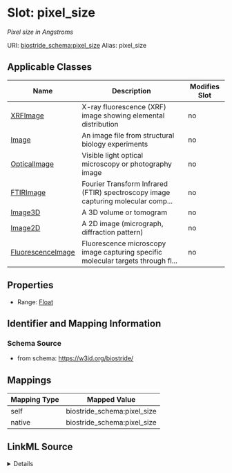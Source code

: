 

# Slot: pixel_size 


_Pixel size in Angstroms_





URI: [biostride_schema:pixel_size](https://w3id.org/biostride/schema/pixel_size)
Alias: pixel_size

<!-- no inheritance hierarchy -->





## Applicable Classes

| Name | Description | Modifies Slot |
| --- | --- | --- |
| [XRFImage](XRFImage.md) | X-ray fluorescence (XRF) image showing elemental distribution |  no  |
| [Image](Image.md) | An image file from structural biology experiments |  no  |
| [OpticalImage](OpticalImage.md) | Visible light optical microscopy or photography image |  no  |
| [FTIRImage](FTIRImage.md) | Fourier Transform Infrared (FTIR) spectroscopy image capturing molecular comp... |  no  |
| [Image3D](Image3D.md) | A 3D volume or tomogram |  no  |
| [Image2D](Image2D.md) | A 2D image (micrograph, diffraction pattern) |  no  |
| [FluorescenceImage](FluorescenceImage.md) | Fluorescence microscopy image capturing specific molecular targets through fl... |  no  |






## Properties

* Range: [Float](Float.md)




## Identifier and Mapping Information






### Schema Source


* from schema: https://w3id.org/biostride/




## Mappings

| Mapping Type | Mapped Value |
| ---  | ---  |
| self | biostride_schema:pixel_size |
| native | biostride_schema:pixel_size |




## LinkML Source

<details>
```yaml
name: pixel_size
description: Pixel size in Angstroms
from_schema: https://w3id.org/biostride/
rank: 1000
alias: pixel_size
owner: Image
domain_of:
- Image
range: float

```
</details>